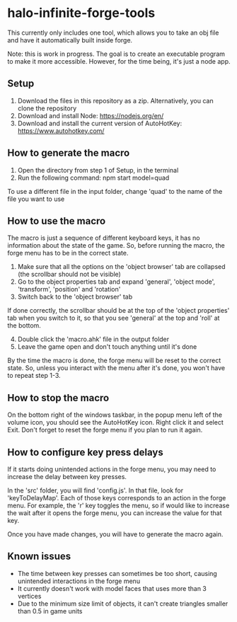 # halo-infinite-forge-tools

This currently only includes one tool, which allows you to take an obj file and have it automatically built inside forge.

Note: this is work in progress. The goal is to create an executable program to make it more accessible. However, for the time being, it's just a node app.

## Setup
1. Download the files in this repository as a zip. Alternatively, you can clone the repository
2. Download and install Node: https://nodejs.org/en/
3. Download and install the current version of AutoHotKey: https://www.autohotkey.com/

## How to generate the macro
1. Open the directory from step 1 of Setup, in the terminal
2. Run the following command: npm start model=quad

To use a different file in the input folder, change 'quad' to the name of the file you want to use

## How to use the macro
The macro is just a sequence of different keyboard keys, it has no information about the state of the game. So, before running the macro, the forge menu has to be in the correct state.

1. Make sure that all the options on the 'object browser' tab are collapsed (the scrollbar should not be visible)
2. Go to the object properties tab and expand 'general', 'object mode', 'transform', 'position' and 'rotation'
3. Switch back to the 'object browser' tab

If done correctly, the scrollbar should be at the top of the 'object properties' tab when you switch to it, so that you see 'general' at the top and 'roll' at the bottom.

4. Double click the 'macro.ahk' file in the output folder
5. Leave the game open and don't touch anything until it's done

By the time the macro is done, the forge menu will be reset to the correct state. So, unless you interact with the menu after it's done, you won't have to repeat step 1-3.

## How to stop the macro
On the bottom right of the windows taskbar, in the popup menu left of the volume icon, you should see the AutoHotKey icon. Right click it and select Exit. Don't forget to reset the forge menu if you plan to run it again.

## How to configure key press delays
If it starts doing unintended actions in the forge menu, you may need to increase the delay between key presses.

In the 'src' folder, you will find 'config.js'. In that file, look for 'keyToDelayMap'. Each of those keys corresponds to an action in the forge menu. For example, the 'r' key toggles the menu, so if would like to increase the wait after it opens the forge menu, you can increase the value for that key.

Once you have made changes, you will have to generate the macro again.

## Known issues
* The time between key presses can sometimes be too short, causing unintended interactions in the forge menu
* It currently doesn't work with model faces that uses more than 3 vertices
* Due to the minimum size limit of objects, it can't create triangles smaller than 0.5 in game units
